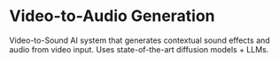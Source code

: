 # Video-to-Audio Generation

Video-to-Sound AI system that generates contextual sound effects and audio from video input. Uses state-of-the-art diffusion models + LLMs.
